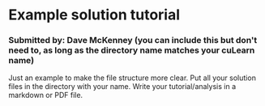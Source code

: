 # Example solution tutorial
### Submitted by: Dave McKenney (you can include this but don't need to, as long as the directory name matches your cuLearn name)

Just an example to make the file structure more clear. Put all your solution files in the directory with your name. Write your tutorial/analysis in a markdown or PDF file.
